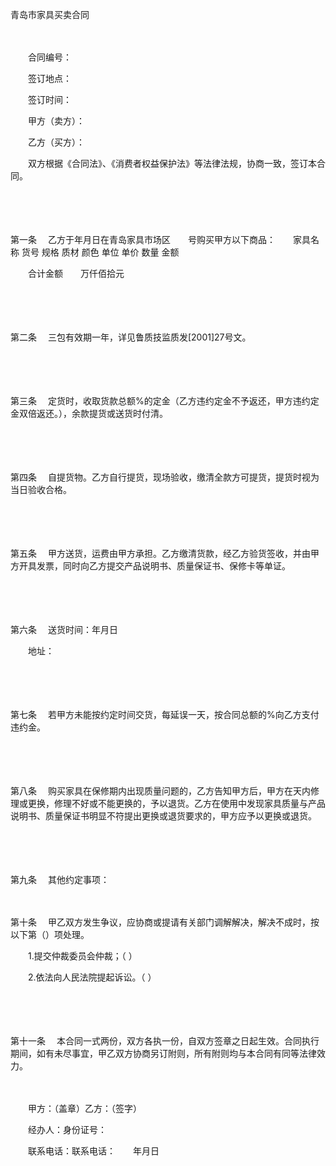 



青岛市家具买卖合同



 

　　

　　合同编号：

　　签订地点：

　　签订时间：　　

　　甲方（卖方）：

　　乙方（买方）：　　

　　双方根据《合同法》、《消费者权益保护法》等法律法规，协商一致，签订本合同。

　　

　　

第一条
　乙方于年月日在青岛家具市场区　　号购买甲方以下商品：　　家具名称 货号 规格 质材 颜色 单位 单价 数量 金额

　　合计金额　　万仟佰拾元 

　　

　　

第二条
　三包有效期一年，详见鲁质技监质发[2001]27号文。

　　

　　

第三条
　定货时，收取货款总额%的定金（乙方违约定金不予返还，甲方违约定金双倍返还。），余款提货或送货时付清。

　　

　　

第四条
　自提货物。乙方自行提货，现场验收，缴清全款方可提货，提货时视为当日验收合格。

　　

　　

第五条
　甲方送货，运费由甲方承担。乙方缴清货款，经乙方验货签收，并由甲方开具发票，同时向乙方提交产品说明书、质量保证书、保修卡等单证。

　　

　　

第六条
　送货时间：年月日

　　地址：

　　

　　

第七条
　若甲方未能按约定时间交货，每延误一天，按合同总额的%向乙方支付违约金。

　　

　　

第八条
　购买家具在保修期内出现质量问题的，乙方告知甲方后，甲方在天内修理或更换，修理不好或不能更换的，予以退货。乙方在使用中发现家具质量与产品说明书、质量保证书明显不符提出更换或退货要求的，甲方应予以更换或退货。

　　

　　

第九条
　其他约定事项：

　　

第十条
　甲乙双方发生争议，应协商或提请有关部门调解解决，解决不成时，按以下第（）项处理。

　　1.提交仲裁委员会仲裁；（ ）

　　2.依法向人民法院提起诉讼。（ ）

　　

　　

第十一条
　本合同一式两份，双方各执一份，自双方签章之日起生效。合同执行期间，如有未尽事宜，甲乙双方协商另订附则，所有附则均与本合同有同等法律效力。

　　

　　甲方：（盖章）乙方：（签字）

　　经办人：身份证号：

　　联系电话：联系电话：　　年月日